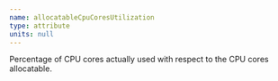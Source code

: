 ```yaml
---
name: allocatableCpuCoresUtilization
type: attribute
units: null
---
```


Percentage of CPU cores actually used with respect to the CPU cores allocatable.

